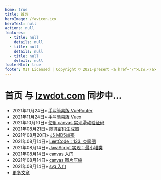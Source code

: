 ```yaml
---
home: true
title: 首页
heroImage: /favicon.ico
heroText: null
actions: null
features:
  - title: null
    details: null
  - title: null
    details: null
  - title: null
    details: null
footerHtml: true
footer: MIT Licensed | Copyright © 2021-present <a href="/">Lzw.</a>
---
```

# 首页 <span class="el-link el-link--info"><span class="el-link--inner">与 <a href="//lzwdot.com//blog">lzwdot.com</a> 同步中...</span></span>

- <span class="date">2021年11月24日</span>&raquo; [手写简易版 VueRouter](/blog/learns/vue-study/27988.md)    
- <span class="date">2021年11月24日</span>&raquo; [手写简易版 Vuex](/blog/learns/vue-study/27990.md)    
- <span class="date">2021年10月10日</span>&raquo; [使用 canvas 实现滑动验证码](/blog/codes/demos/27987.md)    
- <span class="date">2021年08月21日</span>&raquo; [随机密码生成器](/blog/tools/27986.md)    
- <span class="date">2021年08月20日</span>&raquo; [JS MD5加密](/blog/tools/27985.md)    
- <span class="date">2021年08月14日</span>&raquo; [LeetCode：133. 克隆图](/blog/codes/algorithm/27969.md)    
- <span class="date">2021年08月14日</span>&raquo; [JavaScript 实现：最小堆类](/blog/codes/algorithm/27970.md)    
- <span class="date">2021年08月14日</span>&raquo; [canvas 入门](/blog/codes/charts/27971.md)    
- <span class="date">2021年08月14日</span>&raquo; [canvas 图片压缩](/blog/codes/charts/27972.md)    
- <span class="date">2021年08月14日</span>&raquo; [svg 入门](/blog/codes/charts/27973.md)    
- [更多文章](/blog/pages/archive)   
